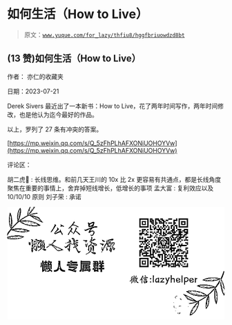 # 如何生活（How to Live）

> 原文：[`www.yuque.com/for_lazy/thfiu8/hggfbriuowdzd8bt`](https://www.yuque.com/for_lazy/thfiu8/hggfbriuowdzd8bt)



## (13 赞)如何生活（How to Live） 

作者： 亦仁的收藏夹 

日期：2023-07-21 

Derek Sivers 最近出了一本新书：How to Live，花了两年时间写作，两年时间修改，也是他认为迄今最好的作品。 

以上，罗列了 27 条有冲突的答案。 

[https://mp.weixin.qq.com/s/Q_5zFhPLhAFXONiUOHOYVw](https://mp.weixin.qq.com/s/Q_5zFhPLhAFXONiUOHOYVw) 

评论区： 

胡二虎🐯 : 长线思维。和前几天王川的 10x 比 2x 更容易有共通点，都是长线角度聚焦在重要的事情上，舍弃掉短线增长，低增长的事项 孟大富 : 复利效应以及 10/10/10 原则 刘子荣 : 承诺 

![](img/894d30a529e7c37bcd3392323c99941c.png)  